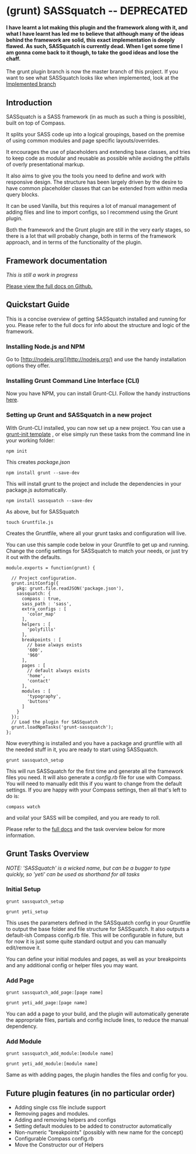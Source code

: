 # (grunt) SASSquatch -- DEPRECATED

#### **I have learnt a lot making this plugin and the framework along with it, and what I have learnt has led me to believe that although many of the ideas behind the framework are solid, this exact implementation is deeply flawed. As such, SASSquatch is currently dead. When I get some time I am gonna come back to it though, to take the good ideas and lose the chaff.**

The grunt plugin branch is now the master branch of this project. If you want to see what SASSquatch looks like when implemented, look at the [Implemented branch](https://github.com/thealscott/sassquatch/tree/implemented)

## Introduction

SASSquatch is a SASS framework (in as much as such a thing is possible), built on top of Compass.

It splits your SASS code up into a logical groupings, based on the premise of using common modules and page specific layouts/overrides. 

It encourages the use of placeholders and extending base classes, and tries to keep code as modular and reusable as possible while avoiding the pitfalls of overly presentational markup. 

It also aims to give you the tools you need to define and work with responsive design. The structure has been largely driven by the desire to have common placeholder classes that can be extended from within media query blocks.

It can be used Vanilla, but this requires a lot of manual management of adding files and line to import configs, so I recommend using the Grunt plugin.

Both the framework and the Grunt plugin are still in the very early stages, so there is a lot that will probably change, both in terms of the framework approach, and in terms of the functionality of the plugin.

## Framework documentation

*This is still a work in progress*

[Please view the full docs on Github.](https://github.com/thealscott/sassquatch/blob/master/docs/intro.md)

## Quickstart Guide

This is a concise overview of getting SASSquatch installed and running for you. Please refer to the full docs for info about the structure and logic of the framework.

### Installing Node.js and NPM

Go to [http://nodejs.org/](http://nodejs.org/) and use the handy installation options they offer. 

### Installing Grunt Command Line Interface (CLI)

Now you have NPM, you can install Grunt-CLI. Follow the handy instructions [here](http://gruntjs.com/getting-started).

### Setting up Grunt and SASSquatch in a new project

With Grunt-CLI installed, you can now set up a new project. You can use a [grunt-init template](http://gruntjs.com/project-scaffolding) , or else simply run these tasks from the command line in your working folder:

`npm init` 

This creates *package.json*

`npm install grunt --save-dev` 

This will install grunt to the project and include the dependencies in your package.js automatically.

`npm install sassquatch --save-dev`

As above, but for SASSquatch

`touch Gruntfile.js`

Creates the Gruntfile, where all your grunt tasks and configuration will live.

You can use this sample code below in your Gruntfile to get up and running. Change the config settings for SASSquatch to match your needs, or just try it out with the defaults.

    module.exports = function(grunt) {
    
      // Project configuration.
      grunt.initConfig({
        pkg: grunt.file.readJSON('package.json'),
        sassquatch: {
          compass : true,
          sass_path : 'sass',
          extra_configs : [
            'color_map'
          ],
          helpers : [
            'polyfills'
          ],
          breakpoints : [
            // base always exists
            '600',
            '960'
          ],
          pages : [
            // default always exists
            'home',
            'contact'
          ],
          modules : [
            'typography',
            'buttons'
          ]
        }
      });    
      // Load the plugin for SASSquatch
      grunt.loadNpmTasks('grunt-sassquatch');
    };

Now everything is installed and you have a package and gruntfile with all the needed stuff in it, you are ready to start using SASSquatch.

`grunt sassquatch_setup`

This will run SASSquatch for the first time and generate all the framework files you need. It will also generate a *config.rb* file for use with Compass. You will need to manually edit this if you want to change from the default settings. If you are happy with your Compass settings, then all that's left to do is:

`compass watch`

and voila! your SASS will be compiled, and you are ready to roll.

Please refer to the [full docs](https://github.com/thealscott/sassquatch/blob/master/docs/intro.md) and the task overview below for more information.

## Grunt Tasks Overview

*NOTE: 'SASSquatch' is a wicked name, but can be a bugger to type quickly, so 'yeti' can be used as shorthand for all tasks*

### Initial Setup

`grunt sassquatch_setup`

`grunt yeti_setup`

This uses the parameters defined in the SASSquatch config in your Gruntfile to output the base folder and file structure for SASSquatch. It also outputs a default-ish Compass config.rb file. This will be configurable in future, but for now it is just some quite standard output and you can manually edit/remove it. 

You can define your initial modules and pages, as well as your breakpoints and any additional config or helper files you may want.

### Add Page

`grunt sassquatch_add_page:[page name]`

`grunt yeti_add_page:[page name]`

You can add a page to your build, and the plugin will automatically generate the appropriate files, partials and config include lines, to reduce the manual dependency.

### Add Module

`grunt sassquatch_add_module:[module name]`

`grunt yeti_add_module:[module name]`

Same as with adding pages, the plugin handles the files and config for you.

## Future plugin features (in no particular order)

* Adding single css file include support
* Removing pages and modules.
* Adding and removing helpers and configs
* Setting default modules to be added to constructor automatically
* Non-numeric "breakpoints" (possibly with new name for the concept)
* Configurable Compass config.rb
* Move the Constructor our of Helpers
